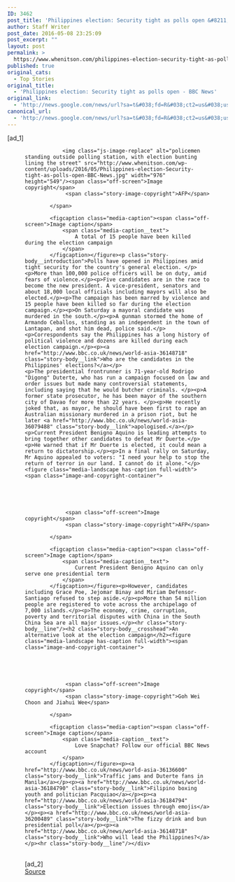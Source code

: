 ```yaml
---
ID: 3462
post_title: 'Philippines election: Security tight as polls open &#8211; BBC News'
author: Staff Writer
post_date: 2016-05-08 23:25:09
post_excerpt: ""
layout: post
permalink: >
  https://www.whenitson.com/philippines-election-security-tight-as-polls-open-bbc-news/
published: true
original_cats:
  - Top Stories
original_title:
  - 'Philippines election: Security tight as polls open - BBC News'
original_link:
  - 'http://news.google.com/news/url?sa=t&#038;fd=R&#038;ct2=us&#038;usg=AFQjCNFR7oZA5vea7Yk1zbOg5eGeWw9mFQ&#038;clid=c3a7d30bb8a4878e06b80cf16b898331&#038;cid=52779102055057&#038;ei=1MovV_DyE8OPhAHJkILwDQ&#038;url=http://www.bbc.com/news/world-asia-36244456'
canonical_url:
  - 'http://news.google.com/news/url?sa=t&#038;fd=R&#038;ct2=us&#038;usg=AFQjCNFR7oZA5vea7Yk1zbOg5eGeWw9mFQ&#038;clid=c3a7d30bb8a4878e06b80cf16b898331&#038;cid=52779102055057&#038;ei=1MovV_DyE8OPhAHJkILwDQ&#038;url=http://www.bbc.com/news/world-asia-36244456'
---
```

 [ad_1]
<br><div property="articleBody" readability="95.23572593801">
                                                                                                    <figure class="media-landscape has-caption full-width lead"><span class="image-and-copyright-container">
                
                <img class="js-image-replace" alt="policemen standing outside polling station, with election bunting lining the street" src="http://www.whenitson.com/wp-content/uploads/2016/05/Philippines-election-Security-tight-as-polls-open-BBC-News.jpg" width="976" height="549"/><span class="off-screen">Image copyright</span>
                 <span class="story-image-copyright">AFP</span>
                
            </span>
            
            <figcaption class="media-caption"><span class="off-screen">Image caption</span>
                <span class="media-caption__text">
                    A total of 15 people have been killed during the election campaign
                </span>
            </figcaption></figure><p class="story-body__introduction">Polls have opened in Philippines amid tight security for the country's general election. </p><p>More than 100,000 police officers will be on duty, amid fears of violence.</p><p>Five candidates are in the race to become the new president. A vice-president, senators and about 18,000 local officials including mayors will also be elected.</p><p>The campaign has been marred by violence and 15 people have been killed so far during the election campaign.</p><p>On Saturday a mayoral candidate was murdered in the south.</p><p>A gunman stormed the home of Armando Ceballos, standing as an independent in the town of Lantapan, and shot him dead, police said.</p><p>Correspondents say the Philippines has a long history of political violence and dozens are killed during each election campaign.</p><p><a href="http://www.bbc.co.uk/news/world-asia-36148718" class="story-body__link">Who are the candidates in the Philippines' elections?</a></p>                                                                                                    <p>The presidential frontrunner is 71-year-old Rodrigo "Digong" Duterte, who has run a campaign focused on law and order issues but made many controversial statements, including saying that he would butcher criminals. </p><p>A former state prosecutor, he has been mayor of the southern city of Davao for more than 22 years. </p><p>He recently joked that, as mayor, he should have been first to rape an Australian missionary murdered in a prison riot, but he later <a href="http://www.bbc.co.uk/news/world-asia-36079488" class="story-body__link">apologised.</a></p><p>Current President Benigno Aquino is leading attempts to bring together other candidates to defeat Mr Duerte.</p><p>He warned that if Mr Duerte is elected, it could mean a return to dictatorship.</p><p>In a final rally on Saturday, Mr Aquino appealed to voters: "I need your help to stop the return of terror in our land. I cannot do it alone."</p><figure class="media-landscape has-caption full-width"><span class="image-and-copyright-container">
                
                
                
                
                
                 <span class="off-screen">Image copyright</span>
                 <span class="story-image-copyright">AFP</span>
                
            </span>
            
            <figcaption class="media-caption"><span class="off-screen">Image caption</span>
                <span class="media-caption__text">
                    Current President Benigno Aquino can only serve one presidential term
                </span>
            </figcaption></figure><p>However, candidates including Grace Poe, Jejomar Binay and Miriam Defensor-Santiago refused to step aside.</p><p>More than 54 million people are registered to vote across the archipelago of 7,000 islands.</p><p>The economy, crime, corruption, poverty and territorial disputes with China in the South China Sea are all major issues.</p><hr class="story-body__line"/><h2 class="story-body__crosshead">An alternative look at the election campaign</h2><figure class="media-landscape has-caption full-width"><span class="image-and-copyright-container">
                
                
                
                
                
                 <span class="off-screen">Image copyright</span>
                 <span class="story-image-copyright">Goh Wei Choon and Jiahui Wee</span>
                
            </span>
            
            <figcaption class="media-caption"><span class="off-screen">Image caption</span>
                <span class="media-caption__text">
                    Love Snapchat? Follow our official BBC News account
                </span>
            </figcaption></figure><p><a href="http://www.bbc.co.uk/news/world-asia-36136600" class="story-body__link">Traffic jams and Duterte fans in Manila</a></p><p><a href="http://www.bbc.co.uk/news/world-asia-36184790" class="story-body__link">Filipino boxing youth and politician Pacquiao</a></p><p><a href="http://www.bbc.co.uk/news/world-asia-36184794" class="story-body__link">Election issues through emojis</a></p><p><a href="http://www.bbc.co.uk/news/world-asia-36200489" class="story-body__link">The fizzy drink and bun presidential poll</a></p><p><a href="http://www.bbc.co.uk/news/world-asia-36148718" class="story-body__link">Who will lead the Philippines?</a></p><hr class="story-body__line"/></div>
<br>[ad_2]
<br><a href="http://news.google.com/news/url?sa=t&#038;fd=R&#038;ct2=us&#038;usg=AFQjCNFR7oZA5vea7Yk1zbOg5eGeWw9mFQ&#038;clid=c3a7d30bb8a4878e06b80cf16b898331&#038;cid=52779102055057&#038;ei=1MovV_DyE8OPhAHJkILwDQ&#038;url=http://www.bbc.com/news/world-asia-36244456">Source </a>